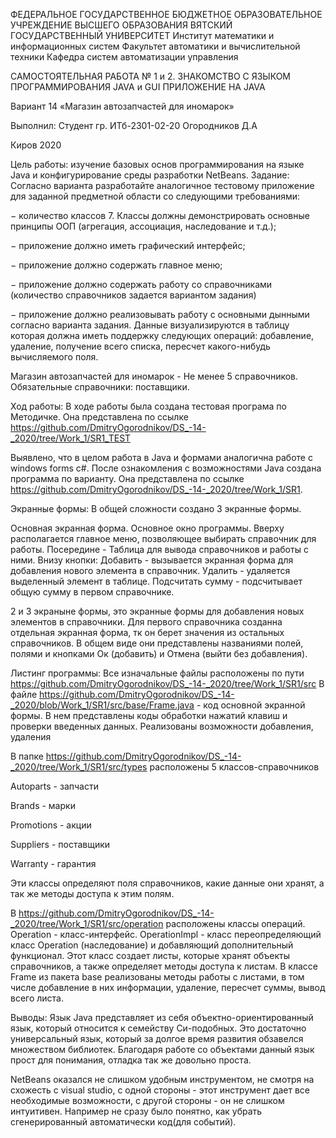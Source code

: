 ФЕДЕРАЛЬНОЕ ГОСУДАРСТВЕННОЕ БЮДЖЕТНОЕ ОБРАЗОВАТЕЛЬНОЕ УЧРЕЖДЕНИЕ ВЫСШЕГО ОБРАЗОВАНИЯ
ВЯТСКИЙ ГОСУДАРСТВЕННЫЙ УНИВЕРСИТЕТ
Институт математики и информационных систем
Факультет автоматики и вычислительной техники
Кафедра систем автоматизации управления

САМОСТОЯТЕЛЬНАЯ РАБОТА № 1 и 2. 
ЗНАКОМСТВО С ЯЗЫКОМ ПРОГРАММИРОВАНИЯ JAVA и GUI ПРИЛОЖЕНИЕ НА JAVA

Вариант 14
«Магазин автозапчастей для иномарок»

Выполнил:
Студент гр. ИТб-2301-02-20
Огородников Д.А

Киров 2020

Цель работы: изучение базовых основ программирования на языке Java и конфигурирование среды разработки NetBeans.
Задание: Согласно варианта разработайте аналогичное тестовому приложение для заданной предметной области со следующими требованиями:

−	количество классов 7. Классы должны демонстрировать основные принципы ООП (агрегация, ассоциация, наследование и т.д.);

−	приложение должно иметь графический интерфейс;

−	приложение должно содержать главное меню;

−	приложение должно содержать работу со справочниками (количество справочников задается вариантом задания)

−	приложение должно реализовывать работу с основными дынными согласно варианта задания. Данные визуализируются в таблицу которая должна иметь поддержку следующих операций: добавление, удаление, получение всего списка, пересчет какого-нибудь вычисляемого поля.

Магазин автозапчастей для иномарок - Не менее 5 справочников. Обязательные справочники: поставщики.

Ход работы:
В ходе работы была создана тестовая програма по Методичке. Она представлена по ссылке https://github.com/DmitryOgorodnikov/DS_-14-_2020/tree/Work_1/SR1_TEST

Выявлено, что в целом работа в Java и формами аналогична работе с windows forms c#.
После ознакомления с возможностями Java создана программа по варианту. Она представлена по ссылке https://github.com/DmitryOgorodnikov/DS_-14-_2020/tree/Work_1/SR1.

Экранные формы:
В общей сложности создано 3 экранные формы.

Основная экранная форма.
Основное окно программы. Вверху располагается главное меню, позволяющее выбирать справочник для работы. 
Посередине - Таблица для вывода справочников и работы с ними.
Внизу кнопки:
Добавить - вызывается экранная форма для добавления нового элемента в справочник.
Удалить - удаляется выделенный элемент в таблице.
Подсчитать сумму - подсчитывает общую сумму в первом справочнике.

2 и 3 экраныне формы, это экранные формы для добавления новых элементов в справочники. Для первого справочника созданна отдельная экранная форма, тк он берет значения из остальных справочников.
В общем виде они представлены названиями полей, полями и кнопками Ок (добавить) и Отмена (выйти без добавления).

Листинг программы:
Все изначальные файлы расположены по пути https://github.com/DmitryOgorodnikov/DS_-14-_2020/tree/Work_1/SR1/src
В файле https://github.com/DmitryOgorodnikov/DS_-14-_2020/blob/Work_1/SR1/src/base/Frame.java - код основной экранной формы.
В нем представлены коды обработки нажатий клавиш и проверки введенных данных. Реализованы возможности добавления, удаления

В папке https://github.com/DmitryOgorodnikov/DS_-14-_2020/tree/Work_1/SR1/src/types расположены 5 классов-справочников

Autoparts - запчасти

Brands - марки

Promotions - акции

Suppliers - поставщики

Warranty - гарантия

Эти классы определяют поля справочников, какие данные они хранят, а так же методы доступа к этим полям.

В https://github.com/DmitryOgorodnikov/DS_-14-_2020/tree/Work_1/SR1/src/operation расположены классы операций.
Operation - класс-интерфейс.
OperationImpl - класс переопределяющий класс Operation (наследование) и добавляющий дополнительный функционал.
Этот класс создает листы, которые хранят объекты справочников, а также определяет методы доступа к листам.
В классе Frame из пакета base реализованы методы работы с листами, в том числе добавление в них информации, удаление, пересчет суммы, вывод всего листа.

Выводы:
Язык Java представляет из себя объектно-ориентированный язык, который относится к семейству Cи-подобных. Это достаточно универсальный язык, который за долгое время развития обзавелся множеством библиотек. Благодаря работе со объектами данный язык прост для понимания, отладка так же довольно проста.

NetBeans оказался не слишком удобным инструментом, не смотря на схожесть с visual studio, с одной стороны - этот инструмент дает все необходимые возможности, с другой стороны - он не слишком интуитивен. Например не сразу было понятно, как убрать сгенерированный автоматически код(для событий).
